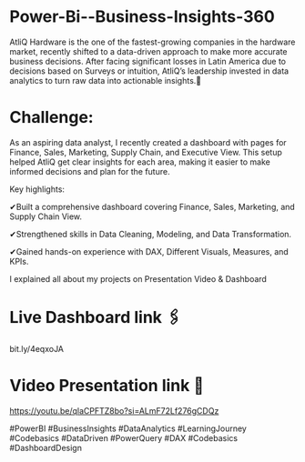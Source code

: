 # Power-Bi--Business-Insights-360


AtliQ Hardware is the one of the fastest-growing companies in the hardware market, recently shifted to a data-driven approach to make more accurate business decisions. After facing significant losses in Latin America due to decisions based on Surveys or intuition, AtliQ’s leadership invested in data analytics to turn raw data into actionable insights.🚀

# Challenge:

As an aspiring data analyst, I recently created a dashboard with pages for Finance, Sales, Marketing, Supply Chain, and Executive View. This setup helped AtliQ get clear insights for each area, making it easier to make informed decisions and plan for the future.

Key highlights:

✔Built a comprehensive dashboard covering Finance, Sales, Marketing, and Supply Chain View.

✔Strengthened skills in Data Cleaning, Modeling, and Data Transformation.

✔Gained hands-on experience with DAX, Different Visuals, Measures, and KPIs.

I explained all about my projects on Presentation Video & Dashboard

# Live Dashboard link 🖇️
bit.ly/4eqxoJA

# Video Presentation link 🔗

https://youtu.be/qlaCPFTZ8bo?si=ALmF72Lf276gCDQz


#PowerBI #BusinessInsights #DataAnalytics #LearningJourney #Codebasics #DataDriven #PowerQuery #DAX #Codebasics #DashboardDesign

